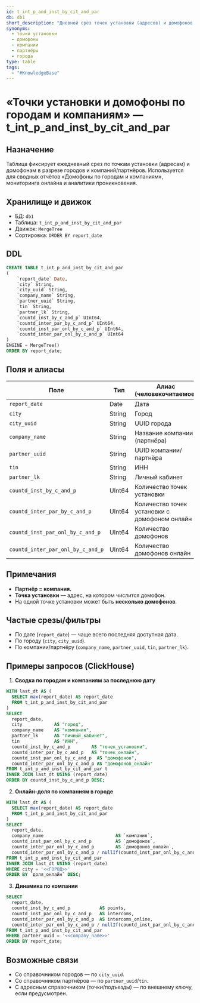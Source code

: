 ```yaml
---
id: t_int_p_and_inst_by_cit_and_par
db: db1
short_description: "Дневной срез точек установки (адресов) и домофонов по городам и компаниям/партнёрам: всего и онлайн."
synonyms:
  - точки установки
  - домофоны
  - компании
  - партнёры
  - города
type: table
tags:
  - "#KnowledgeBase"
---
```


# «Точки установки и домофоны по городам и компаниям» — t_int_p_and_inst_by_cit_and_par

## Назначение
Таблица фиксирует ежедневный срез по точкам установки (адресам) и домофонам в разрезе городов и компаний/партнёров. Используется для сводных отчётов «Домофоны по городам и компаниям», мониторинга онлайна и аналитики проникновения.

## Хранилище и движок
- БД: `db1`
- Таблица: `t_int_p_and_inst_by_cit_and_par`
- Движок: `MergeTree`
- Сортировка: `ORDER BY report_date`

## DDL
```sql
CREATE TABLE t_int_p_and_inst_by_cit_and_par
(
    `report_date` Date,
    `city` String,
    `city_uuid` String,
    `company_name` String,
    `partner_uuid` String,
    `tin` String,
    `partner_lk` String,
    `countd_inst_by_c_and_p` UInt64,
    `countd_inter_par_by_c_and_p` UInt64,
    `countd_inst_par_onl_by_c_and_p` UInt64,
    `countd_inter_par_onl_by_c_and_p` UInt64
)
ENGINE = MergeTree()
ORDER BY report_date;
```

## Поля и алиасы
| Поле                                   | Тип    | Алиас (человекочитаемое)                                  |
|----------------------------------------|--------|-----------------------------------------------------------|
| `report_date`                          | Date   | Дата                                                      |
| `city`                                 | String | Город                                                     |
| `city_uuid`                            | String | UUID города                                               |
| `company_name`                         | String | Название компании (партнёра)                              |
| `partner_uuid`                         | String | UUID компании/партнёра                                    |
| `tin`                                  | String | ИНН                                                       |
| `partner_lk`                           | String | Личный кабинет                                            |
| `countd_inst_by_c_and_p`               | UInt64 | Количество точек установки                                |
| `countd_inter_par_by_c_and_p`          | UInt64 | Количество точек установки с домофоном онлайн             |
| `countd_inst_par_onl_by_c_and_p`       | UInt64 | Количество домофонов                                      |
| `countd_inter_par_onl_by_c_and_p`      | UInt64 | Количество домофонов онлайн                               |

## Примечания
- **Партнёр = компания.**
- **Точка установки** — адрес, на котором числится домофон.
- На одной точке установки может быть **несколько домофонов**.

## Частые срезы/фильтры
- По дате (`report_date`) — чаще всего последняя доступная дата.
- По городу (`city`, `city_uuid`).
- По компании/партнёру (`company_name`, `partner_uuid`, `tin`, `partner_lk`).

## Примеры запросов (ClickHouse)

1) **Сводка по городам и компаниям за последнюю дату**
```sql
WITH last_dt AS (
  SELECT max(report_date) AS report_date
  FROM t_int_p_and_inst_by_cit_and_par
)
SELECT
  report_date,
  city            AS "город",
  company_name    AS "компания",
  partner_lk      AS "личный_кабинет",
  tin             AS "ИНН",
  countd_inst_by_c_and_p        AS "точек_установки",
  countd_inter_par_by_c_and_p   AS "точек_онлайн",
  countd_inst_par_onl_by_c_and_p  AS "домофонов",
  countd_inter_par_onl_by_c_and_p AS "домофонов_онлайн"
FROM t_int_p_and_inst_by_cit_and_par t
INNER JOIN last_dt USING (report_date)
ORDER BY countd_inst_by_c_and_p DESC;
```

2) **Онлайн-доля по компаниям в городе**
```sql
WITH last_dt AS (
  SELECT max(report_date) AS report_date
  FROM t_int_p_and_inst_by_cit_and_par
)
SELECT
  report_date,
  company_name                           AS `компания`,
  countd_inst_par_onl_by_c_and_p         AS `домофонов`,
  countd_inter_par_onl_by_c_and_p        AS `домофонов_онлайн`,
  countd_inter_par_onl_by_c_and_p / nullIf(countd_inst_par_onl_by_c_and_p, 0) AS `доля_онлайн`
FROM t_int_p_and_inst_by_cit_and_par
INNER JOIN last_dt USING (report_date)
WHERE city = '<<ГОРОД>>'
ORDER BY `доля_онлайн` DESC;
```

3) **Динамика по компании**
```sql
SELECT
  report_date,
  countd_inst_by_c_and_p           AS points,
  countd_inst_par_onl_by_c_and_p   AS intercoms,
  countd_inter_par_onl_by_c_and_p  AS intercoms_online,
  countd_inter_par_onl_by_c_and_p / nullIf(countd_inst_par_onl_by_c_and_p, 0) AS online_rate
FROM t_int_p_and_inst_by_cit_and_par
WHERE partner_uuid = '<<company_name>>'
ORDER BY report_date;
```

## Возможные связи
- Со справочником городов — по `city_uuid`.
- Со справочником партнёров — по `partner_uuid`/`tin`.
- С адресным справочником (точки/подъезды) — по внешнему ключу, если предусмотрен.
